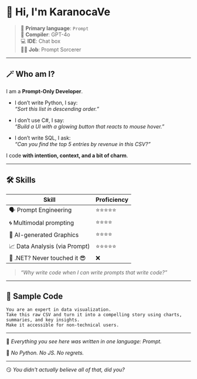 # 👋 Hi, I'm KaranocaVe

> 🧠 **Primary language**: `Prompt`  
> 🧾 **Compiler**: GPT-4o  
> 💻 **IDE**: Chat box  
> 🧙‍♂️ **Job**: Prompt Sorcerer

---

## 🪄 Who am I?

I am a **Prompt-Only Developer**.

- I don’t write Python, I say:  
  _“Sort this list in descending order.”_

- I don’t use C#, I say:  
  _“Build a UI with a glowing button that reacts to mouse hover.”_

- I don’t write SQL, I ask:  
  _“Can you find the top 5 entries by revenue in this CSV?”_

I code **with intention, context, and a bit of charm**.

---

## 🛠️ Skills

| Skill                 | Proficiency |
|----------------------|-------------|
| 🗣️ Prompt Engineering | ⭐⭐⭐⭐⭐        |
| 🌀 Multimodal prompting | ⭐⭐⭐⭐         |
| 🎨 AI-generated Graphics | ⭐⭐⭐⭐         |
| 📈 Data Analysis (via Prompt) | ⭐⭐⭐⭐⭐        |
| 🧱 .NET? Never touched it 😎 | ❌          |

> _“Why write code when I can write prompts that write code?”_


---

## 💬 Sample Code

```prompt
You are an expert in data visualization.  
Take this raw CSV and turn it into a compelling story using charts, summaries, and key insights.  
Make it accessible for non-technical users.
```

---

🧵 *Everything you see here was written in one language: Prompt.*

🫡 *No Python. No JS. No regrets.*

---

😏 *You didn't actually believe all of that, did you?*
